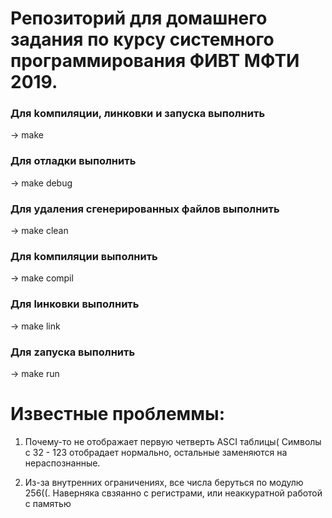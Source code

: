 # Репозиторий для домашнего задания по курсу системного программирования ФИВТ МФТИ 2019. 

### Для kомпиляции, линковки и запуска выполнить
-> make

### Для oтладки выполнить
-> make debug

### Для yдаления сгенерированных файлов выполнить
-> make clean

### Для kомпиляции выполнить
-> make compil

### Для lинковки выполнить
-> make link

### Для zапуска выполнить
-> make run

# Известные проблеммы:

1) Почему-то не отображает первую четверть ASCI таблицы(
Символы с 32 - 123 отобрадает нормально, остальные заменяются на нераспознанные.

2) Из-за внутренних ограничениях, все числа беруться по модулю 256((. Наверняка свзяанно с регистрами, или неаккуратной работой с памятью
